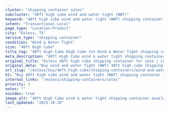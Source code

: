 ```yaml
---
cluster: "shipping container sales"
subcluster: "40ft high cube wind and water tight (WWT)"
keyword: "40ft high cube wind and water tight (WWT) shipping container for sale Euless, TX"
intent: "Transactional-Local"
page_type: "Location-Product"
city: "Euless, TX"
service_type: "shipping container"
condition: "Wind & Water Tight"
size: "40ft High Cube"
title_tag: "40ft High Cube High Cube 1tn Wind & Water Tight shipping container Sales in Euless | LC Container"
meta_description: "40ft High Cube wind & water tight shipping container sales in Euless. High cube containers with extra height. Fast delivery, competitive pricing. Serving shipping containers area. Quote ID: FYQ. Call (214) 524-4168 for your free quote today."
original_title: "Euless 40ft high cube shipping container for sale | LC"
original_meta: "Buy wind and water tight (WWT) 40ft high cube shipping container sale with local delivery in Euless, TX. LC Container — local Since 2003. Request a fast quote today."
url_slug: "/euless/buy/40ft-high-cube/shipping-containers/wind-and-water-tight-wwt"
h1: "Buy 40ft high cube wind and water tight (WWT) shipping container in Euless"
internal_links: "/euless/shipping-containers/sales"
priority: 3
notes: ""
noindex: true
image_alt: "40ft High Cube wind & water tight shipping container available for delivery in Euless"
last_updated: "2025-10-20"
---
```


<!-- TODO: Add unique city/inventory copy, images, and internal links here. -->
